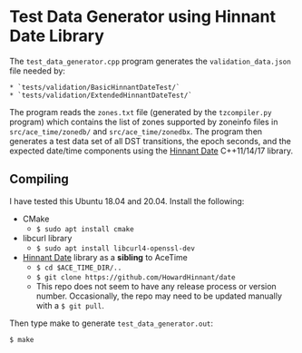 # Test Data Generator using Hinnant Date Library

The `test_data_generator.cpp` program generates the `validation_data.json` file
needed by:

    * `tests/validation/BasicHinnantDateTest/`
    * `tests/validation/ExtendedHinnantDateTest/`

The program reads the `zones.txt` file (generated by the `tzcompiler.py`
program) which contains the list of zones supported by zoneinfo files in
`src/ace_time/zonedb/` and `src/ace_time/zonedbx`. The program then generates a
test data set of all DST transitions, the epoch seconds, and the expected
date/time components using the [Hinnant
Date](https://github.com/HowardHinnant/date) C++11/14/17 library.

## Compiling

I have tested this Ubuntu 18.04 and 20.04. Install the following:

* CMake
    * `$ sudo apt install cmake`
* libcurl library
    * `$ sudo apt install libcurl4-openssl-dev`
* [Hinnant Date](https://github.com/HowardHinnant/date) library as a
    **sibling** to AceTime
    * `$ cd $ACE_TIME_DIR/..`
    * `$ git clone https://github.com/HowardHinnant/date`
    * This repo does not seem to have any release process or version number.
      Occasionally, the repo may need to be updated manually with a `$ git
      pull`.

Then type make to generate `test_data_generator.out`:
```
$ make
```
